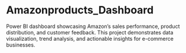 # Amazonproducts_Dashboard
Power BI dashboard showcasing Amazon’s sales performance, product distribution, and customer feedback. This project demonstrates data visualization, trend analysis, and actionable insights for e-commerce businesses.
